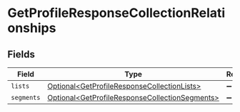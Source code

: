 # GetProfileResponseCollectionRelationships


## Fields

| Field                                                                                                              | Type                                                                                                               | Required                                                                                                           | Description                                                                                                        |
| ------------------------------------------------------------------------------------------------------------------ | ------------------------------------------------------------------------------------------------------------------ | ------------------------------------------------------------------------------------------------------------------ | ------------------------------------------------------------------------------------------------------------------ |
| `lists`                                                                                                            | [Optional\<GetProfileResponseCollectionLists>](../../models/components/GetProfileResponseCollectionLists.md)       | :heavy_minus_sign:                                                                                                 | N/A                                                                                                                |
| `segments`                                                                                                         | [Optional\<GetProfileResponseCollectionSegments>](../../models/components/GetProfileResponseCollectionSegments.md) | :heavy_minus_sign:                                                                                                 | N/A                                                                                                                |